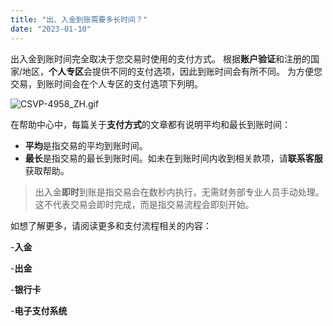 ```yaml
---
title: "出、入金到账需要多长时间？"
date: "2023-01-10"
---
```


出入金到账时间完全取决于您交易时使用的支付方式。 根据**账户验证**和注册的国家/地区，**个人专区**会提供不同的支付选项，因此到账时间会有所不同。 为方便您交易，到账时间会在个人专区的支付选项下列明。

![CSVP-4958_ZH.gif](https://cdn.jsdelivr.net/gh/jarlin8/OSS@main/exhelp/CSVP-4958_ZH.gif)

在帮助中心中，每篇关于**支付方式**的文章都有说明平均和最长到账时间：

- **平均**是指交易的平均到账时间。
- **最长**是指交易的最长到账时间。如未在到账时间内收到相关款项，请**联系客服**获取帮助。

> 出入金**即时**到账是指交易会在数秒内执行，无需财务部专业人员手动处理。 这不代表交易会即时完成，而是指交易流程会即刻开始。

如想了解更多，请阅读更多和支付流程相关的内容：

-**入金**

-**出金**

-**银行卡**

-**电子支付系统**
